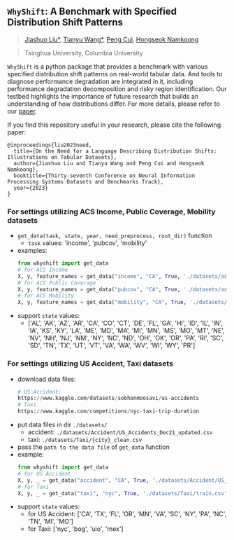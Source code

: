 ## `WhyShift`: A Benchmark with Specified Distribution Shift Patterns 

> <a href="https://ljsthu.github.io">Jiashuo Liu*</a>, <a href="https://wangtianyu61.github.io">Tianyu Wang*</a>, <a href="https://pengcui.thumedialab.com">Peng Cui</a>, <a href="https://hsnamkoong.github.io">Hongseok Namkoong</a>

> Tsinghua University, Columbia University



`WhyShift` is a python package that provides a benchmark with various specified distribution shift patterns on real-world tabular data. And tools to diagnose performance degradation are integrated in it, including performance degradation decomposition and risky region identification. Our testbed highlights the importance of future research that builds an understanding of how distributions differ. For more details, please refer to our <a href="https://openreview.net/pdf?id=PF0lxayYST">paper</a>.

If you find this repository useful in your research, please cite the following paper:

```
@inproceedings{liu2023need,
  title={On the Need for a Language Describing Distribution Shifts: Illustrations on Tabular Datasets},
  author={Jiashuo Liu and Tianyu Wang and Peng Cui and Hongseok Namkoong},
  booktitle={Thirty-seventh Conference on Neural Information Processing Systems Datasets and Benchmarks Track},
  year={2023}
}
```

### For settings utilizing ACS Income, Public Coverage, Mobility datasets
  * `get_data(task, state, year, need_preprocess, root_dir)` function
    * `task` values: 'income', 'pubcov', 'mobility'
  * examples:
    ```python
    from whyshift import get_data
    # for ACS Income
    X, y, feature_names = get_data("income", "CA", True, './datasets/acs/', 2018)
    # for ACS Public Coverage
    X, y, feature_names = get_data("pubcov", "CA", True, './datasets/acs/', 2018)
    # for ACS Mobility
    X, y, feature_names = get_data("mobility", "CA", True, './datasets/acs/', 2018)
    ```
  * support `state` values: 
    * ['AL', 'AK', 'AZ', 'AR', 'CA', 'CO', 'CT', 'DE', 'FL', 'GA', 'HI', 'ID', 'IL', 'IN', 'IA', 'KS', 'KY', 'LA', 'ME', 'MD', 'MA', 'MI', 'MN', 'MS', 'MO', 'MT', 'NE', 'NV', 'NH', 'NJ', 'NM', 'NY', 'NC', 'ND', 'OH', 'OK', 'OR', 'PA', 'RI', 'SC', 'SD', 'TN', 'TX', 'UT', 'VT', 'VA', 'WA', 'WV', 'WI', 'WY', 'PR']


### For settings utilizing US Accident, Taxi datasets
  * download data files:
    ```python
    # US Accident:
    https://www.kaggle.com/datasets/sobhanmoosavi/us-accidents
    # Taxi
    https://www.kaggle.com/competitions/nyc-taxi-trip-duration
    ```
  * put data files in dir `./datasets/`
    * accident: `./datasets/Accident/US_Accidents_Dec21_updated.csv`
    * taxi: `./datasets/Taxi/{city}_clean.csv`
  * pass the `path to the data file` of `get_data` function
  * example:
    ```python
    from whyshift import get_data
    # for US Accident
    X, y, _ = get_data("accident", "CA", True, './datasets/Accident/US_Accidents_Dec21_updated.csv')
    # for Taxi
    X, y, _ = get_data("taxi", "nyc", True, './datasets/Taxi/train.csv')
    ```
  * support `state` values:
    * for US Accident:  ['CA', 'TX', 'FL', 'OR', 'MN', 'VA', 'SC', 'NY', 'PA', 'NC', 'TN', 'MI', 'MO']
    * for Taxi: ['nyc', 'bog', 'uio', 'mex']
